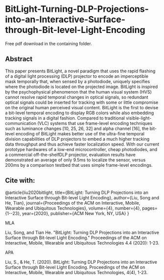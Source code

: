 # BitLight-Turning-DLP-Projections-into-an-Interactive-Surface-through-Bit-level-Light-Encoding

Free pdf download in the containing folder.

## Abstract
This paper presents BitLight, a novel paradigm that uses the rapid flashing of a digital light processing (DLP) projector to encode an imperceptible mask temporally that, when sensed by a photodiode, uniquely specifies where the photodiode is located on the projected image. BitLight is inspired by the psychophysical phenomenon that the human visual system (HVS) cannot resolve rapid temporal changes in optical signals, so redundant optical signals could be inserted for tracking with some or little compromise on the original human perceived visual content. BitLight is the first to devise a bit-level temporal encoding to display RGB colors while also embedding tracking signals in a digital fashion. Compared to traditional visible-light-communication (VLC) systems that use frame-level encoding techniques such as luminance changes [10, 25, 26, 32] and alpha channel [16], the bit-level encoding of BitLight makes better use of the ultra-fine temporal division capabilities of DLP projectors to embed a much higher tracking data throughput and thus achieve faster localization speed. With our current prototype hardwares of a low-end microcontroller, cheap photodiodes, and a commercial off-the-shelfDLP projector, evaluation results have demonstrated an average of only 9.5ms to localize the sensor, versus 200ms by a comparison testbed that uses simple frame-level encodings.


## Cite with:
@article{liu2020bitlight,
  title={BitLight: Turning DLP Projections into an Interactive Surface through Bit-level Light Encoding},
  author={Liu, Song and He, Tian},
  journal={Proceedings of the ACM on Interactive, Mobile, Wearable and Ubiquitous Technologies},
  volume={4},
  number={4},
  pages={1--23},
  year={2020},
  publisher={ACM New York, NY, USA}
}

MLA

Liu, Song, and Tian He. "BitLight: Turning DLP Projections into an Interactive Surface through Bit-level Light Encoding." Proceedings of the ACM on Interactive, Mobile, Wearable and Ubiquitous Technologies 4.4 (2020): 1-23.

APA	

Liu, S., & He, T. (2020). BitLight: Turning DLP Projections into an Interactive Surface through Bit-level Light Encoding. Proceedings of the ACM on Interactive, Mobile, Wearable and Ubiquitous Technologies, 4(4), 1-23.
